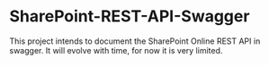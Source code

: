 # SharePoint-REST-API-Swagger

This project intends to document the SharePoint Online REST API in swagger. 
It will evolve with time, for now it is very limited. 

